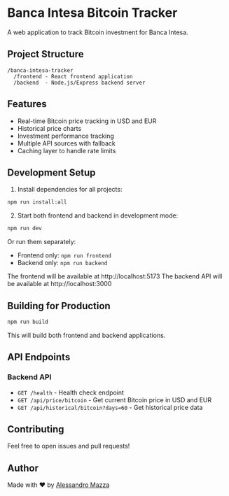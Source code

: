 # Banca Intesa Bitcoin Tracker

A web application to track Bitcoin investment for Banca Intesa.

## Project Structure

```
/banca-intesa-tracker
  /frontend - React frontend application
  /backend  - Node.js/Express backend server
```

## Features

- Real-time Bitcoin price tracking in USD and EUR
- Historical price charts
- Investment performance tracking
- Multiple API sources with fallback
- Caching layer to handle rate limits

## Development Setup

1. Install dependencies for all projects:
```bash
npm run install:all
```

2. Start both frontend and backend in development mode:
```bash
npm run dev
```

Or run them separately:
- Frontend only: `npm run frontend`
- Backend only: `npm run backend`

The frontend will be available at http://localhost:5173
The backend API will be available at http://localhost:3000

## Building for Production

```bash
npm run build
```

This will build both frontend and backend applications.

## API Endpoints

### Backend API

- `GET /health` - Health check endpoint
- `GET /api/price/bitcoin` - Get current Bitcoin price in USD and EUR
- `GET /api/historical/bitcoin?days=60` - Get historical price data

## Contributing

Feel free to open issues and pull requests!

## Author

Made with ❤️ by [Alessandro Mazza](https://x.com/crypto_ita2)

